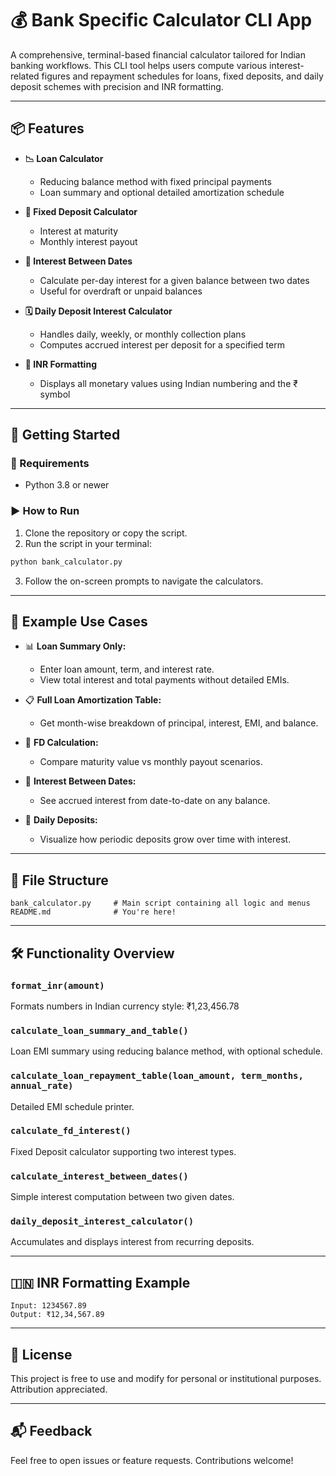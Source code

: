 # 💰 Bank Specific Calculator CLI App

A comprehensive, terminal-based financial calculator tailored for Indian banking workflows. This CLI tool helps users compute various interest-related figures and repayment schedules for loans, fixed deposits, and daily deposit schemes with precision and INR formatting.

---

## 📦 Features

- **📉 Loan Calculator**
  - Reducing balance method with fixed principal payments
  - Loan summary and optional detailed amortization schedule

- **🏦 Fixed Deposit Calculator**
  - Interest at maturity
  - Monthly interest payout

- **📆 Interest Between Dates**
  - Calculate per-day interest for a given balance between two dates
  - Useful for overdraft or unpaid balances

- **🗓️ Daily Deposit Interest Calculator**
  - Handles daily, weekly, or monthly collection plans
  - Computes accrued interest per deposit for a specified term

- **💸 INR Formatting**
  - Displays all monetary values using Indian numbering and the ₹ symbol

---

## 🚀 Getting Started

### 🔧 Requirements

- Python 3.8 or newer

### ▶️ How to Run

1. Clone the repository or copy the script.
2. Run the script in your terminal:

```bash
python bank_calculator.py
````

3. Follow the on-screen prompts to navigate the calculators.

---

## 🧮 Example Use Cases

* 📊 **Loan Summary Only:**

  * Enter loan amount, term, and interest rate.
  * View total interest and total payments without detailed EMIs.

* 📋 **Full Loan Amortization Table:**

  * Get month-wise breakdown of principal, interest, EMI, and balance.

* 🏁 **FD Calculation:**

  * Compare maturity value vs monthly payout scenarios.

* 📅 **Interest Between Dates:**

  * See accrued interest from date-to-date on any balance.

* 📆 **Daily Deposits:**

  * Visualize how periodic deposits grow over time with interest.

---

## 📂 File Structure

```
bank_calculator.py     # Main script containing all logic and menus
README.md              # You're here!
```

---

## 🛠️ Functionality Overview

### `format_inr(amount)`

Formats numbers in Indian currency style: ₹1,23,456.78

### `calculate_loan_summary_and_table()`

Loan EMI summary using reducing balance method, with optional schedule.

### `calculate_loan_repayment_table(loan_amount, term_months, annual_rate)`

Detailed EMI schedule printer.

### `calculate_fd_interest()`

Fixed Deposit calculator supporting two interest types.

### `calculate_interest_between_dates()`

Simple interest computation between two given dates.

### `daily_deposit_interest_calculator()`

Accumulates and displays interest from recurring deposits.

---

## 🇮🇳 INR Formatting Example

```
Input: 1234567.89
Output: ₹12,34,567.89
```

---

## 🧾 License

This project is free to use and modify for personal or institutional purposes. Attribution appreciated.

---

## 📬 Feedback

Feel free to open issues or feature requests. Contributions welcome!
